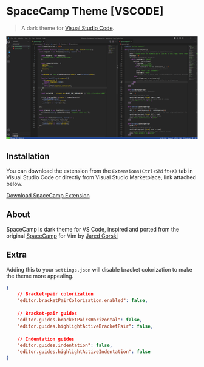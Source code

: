 # SpaceCamp Theme [VSCODE]

> A dark theme for [Visual Studio Code](http://code.visualstudio.com).



![Alt text](images/image.png)

## Installation

You can download the extension from the `Extensions(Ctrl+Shift+X)` tab in Visual Studio Code or directly from Visual Studio Marketplace, link attached below.

[Download SpaceCamp Extension](https://marketplace.visualstudio.com/items?itemName=PaulGomez.spacecamp)

## About
SpaceCamp is dark theme for VS Code, inspired and ported from the original [SpaceCamp](https://github.com/jaredgorski/SpaceCamp/tree/master
) for Vim by [Jared Gorski](https://github.com/jaredgorski)


## Extra
Adding this to your `settings.json` will disable bracket colorization to make the theme more appealing.
```json
{
    // Bracket-pair colorization
    "editor.bracketPairColorization.enabled": false, 

    // Bracket-pair guides
    "editor.guides.bracketPairsHorizontal": false,
    "editor.guides.highlightActiveBracketPair": false,

    // Indentation guides
    "editor.guides.indentation": false,
    "editor.guides.highlightActiveIndentation": false
}
```